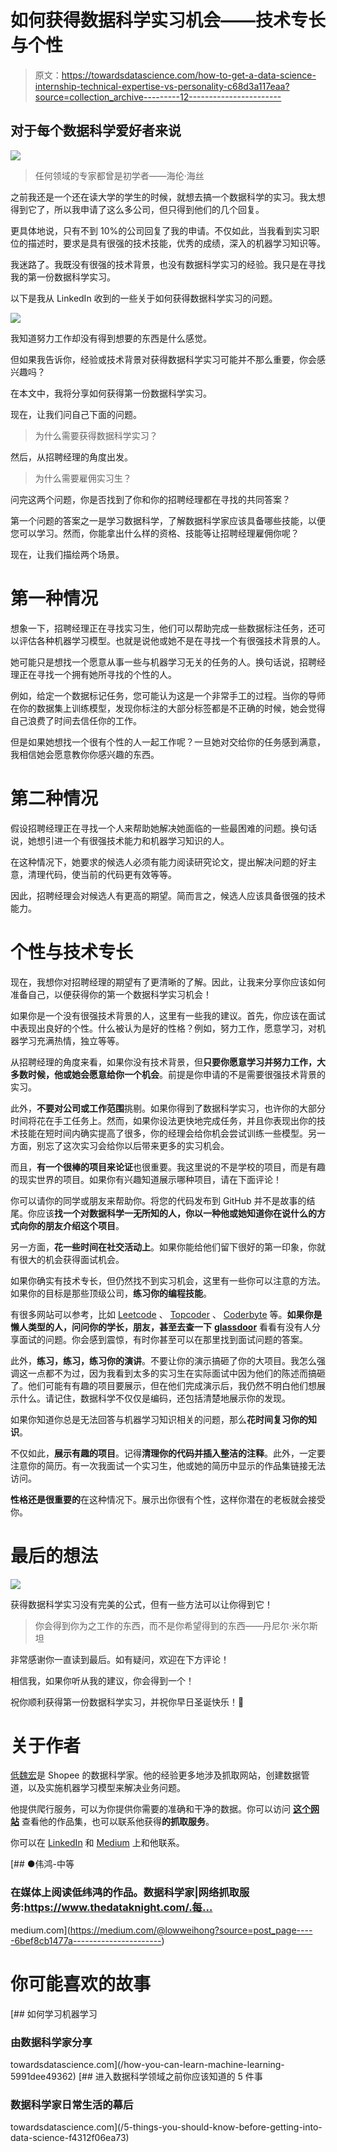 # 如何获得数据科学实习机会——技术专长与个性

> 原文：<https://towardsdatascience.com/how-to-get-a-data-science-internship-technical-expertise-vs-personality-c68d3a117eaa?source=collection_archive---------12----------------------->

## 对于每个数据科学爱好者来说

![](img/6074a57b4bdd688db89c619533ecd02e.png)

> 任何领域的专家都曾是初学者——海伦·海丝

之前我还是一个还在读大学的学生的时候，就想去搞一个数据科学的实习。我太想得到它了，所以我申请了这么多公司，但只得到他们的几个回复。

更具体地说，只有不到 10%的公司回复了我的申请。不仅如此，当我看到实习职位的描述时，要求是具有很强的技术技能，优秀的成绩，深入的机器学习知识等。

我迷路了。我既没有很强的技术背景，也没有数据科学实习的经验。我只是在寻找我的第一份数据科学实习。

以下是我从 LinkedIn 收到的一些关于如何获得数据科学实习的问题。

![](img/20a134dfa0a1ba40ef5acdcf610b909f.png)

我知道努力工作却没有得到想要的东西是什么感觉。

但如果我告诉你，经验或技术背景对获得数据科学实习可能并不那么重要，你会感兴趣吗？

在本文中，我将分享如何获得第一份数据科学实习。

现在，让我们问自己下面的问题。

> 为什么需要获得数据科学实习？

然后，从招聘经理的角度出发。

> 为什么需要雇佣实习生？

问完这两个问题，你是否找到了你和你的招聘经理都在寻找的共同答案？

第一个问题的答案之一是学习数据科学，了解数据科学家应该具备哪些技能，以便您可以学习。然而，你能拿出什么样的资格、技能等让招聘经理雇佣你呢？

现在，让我们描绘两个场景。

# 第一种情况

想象一下，招聘经理正在寻找实习生，他们可以帮助完成一些数据标注任务，还可以评估各种机器学习模型。也就是说他或她不是在寻找一个有很强技术背景的人。

她可能只是想找一个愿意从事一些与机器学习无关的任务的人。换句话说，招聘经理正在寻找一个拥有她所寻找的个性的人。

例如，给定一个数据标记任务，您可能认为这是一个非常手工的过程。当你的导师在你的数据集上训练模型，发现你标注的大部分标签都是不正确的时候，她会觉得自己浪费了时间去信任你的工作。

但是如果她想找一个很有个性的人一起工作呢？一旦她对交给你的任务感到满意，我相信她会愿意教你你感兴趣的东西。

# 第二种情况

假设招聘经理正在寻找一个人来帮助她解决她面临的一些最困难的问题。换句话说，她想引进一个有很强技术能力和机器学习知识的人。

在这种情况下，她要求的候选人必须有能力阅读研究论文，提出解决问题的好主意，清理代码，使当前的代码更有效等等。

因此，招聘经理会对候选人有更高的期望。简而言之，候选人应该具备很强的技术能力。

# 个性与技术专长

现在，我想你对招聘经理的期望有了更清晰的了解。因此，让我来分享你应该如何准备自己，以便获得你的第一个数据科学实习机会！

如果你是一个没有很强技术背景的人，这里有一些我的建议。首先，你应该在面试中表现出良好的个性。什么被认为是好的性格？例如，努力工作，愿意学习，对机器学习充满热情，独立等等。

从招聘经理的角度来看，如果你没有技术背景，但**只要你愿意学习并努力工作，大多数时候，他或她会愿意给你一个机会**。前提是你申请的不是需要很强技术背景的实习。

此外，**不要对公司或工作范围**挑剔。如果你得到了数据科学实习，也许你的大部分时间将花在手工任务上。然而，如果你设法更快地完成任务，并且你表现出你的技术技能在短时间内确实提高了很多，你的经理会给你机会尝试训练一些模型。另一方面，别忘了这次实习会给你以后带来更多的实习机会。

而且，**有一个很棒的项目来论证**也很重要。我这里说的不是学校的项目，而是有趣的现实世界的项目。如果你有兴趣知道展示哪种项目，请在下面评论！

你可以请你的同学或朋友来帮助你。将您的代码发布到 GitHub 并不是故事的结尾。你应该**找一个对数据科学一无所知的人，你以一种他或她知道你在说什么的方式向你的朋友介绍这个项目**。

另一方面，**花一些时间在社交活动上**。如果你能给他们留下很好的第一印象，你就有很大的机会获得面试机会。

如果你确实有技术专长，但仍然找不到实习机会，这里有一些你可以注意的方法。如果你的目标是那些顶级公司，**练习你的编程技能**。

有很多网站可以参考，比如 [Leetcode](https://leetcode.com/) 、 [Topcoder](https://www.topcoder.com/) 、 [Coderbyte](https://coderbyte.com/) 等。**如果你是懒人类型的人，问问你的学长，朋友，甚至去查一下** [**glassdoor**](https://www.glassdoor.sg/) 看看有没有人分享面试的问题。你会感到震惊，有时你甚至可以在那里找到面试问题的答案。

此外，**练习，练习，练习你的演讲**。不要让你的演示搞砸了你的大项目。我怎么强调这一点都不为过，因为我看到太多的实习生在实际面试中因为他们的陈述而搞砸了。他们可能有有趣的项目要展示，但在他们完成演示后，我仍然不明白他们想展示什么。请记住，数据科学不仅仅是编码，还包括清楚地展示你的发现。

如果你知道你总是无法回答与机器学习知识相关的问题，那么**花时间复习你的知识**。

不仅如此，**展示有趣的项目**。记得**清理你的代码并插入整洁的注释**。此外，一定要注意你的简历。有一次我面试一个实习生，他或她的简历中显示的作品集链接无法访问。

**性格还是很重要的**在这种情况下。展示出你很有个性，这样你潜在的老板就会接受你。

# 最后的想法

![](img/741b9b6127f4e31c2a2dc116cefa8d06.png)

获得数据科学实习没有完美的公式，但有一些方法可以让你得到它！

> 你会得到你为之工作的东西，而不是你希望得到的东西——丹尼尔·米尔斯坦

非常感谢你一直读到最后。如有疑问，欢迎在下方评论！

相信我，如果你听从我的建议，你会得到一个！

祝你顺利获得第一份数据科学实习，并祝你早日圣诞快乐！🎄

# 关于作者

[低魏宏](https://www.linkedin.com/in/lowweihong/?source=post_page---------------------------)是 Shopee 的数据科学家。他的经验更多地涉及抓取网站，创建数据管道，以及实施机器学习模型来解决业务问题。

他提供爬行服务，可以为你提供你需要的准确和干净的数据。你可以访问 [**这个网站**](https://www.thedataknight.com/) 查看他的作品集，也可以联系他获得**的抓取服务**。

你可以在 [LinkedIn](https://www.linkedin.com/in/lowweihong/?source=post_page---------------------------) 和 [Medium](https://medium.com/@lowweihong?source=post_page---------------------------) 上和他联系。

[](https://medium.com/@lowweihong?source=post_page-----6bef8cb1477a----------------------) [## ●伟鸿-中等

### 在媒体上阅读低纬鸿的作品。数据科学家|网络抓取服务:https://www.thedataknight.com/.每…

medium.com](https://medium.com/@lowweihong?source=post_page-----6bef8cb1477a----------------------) 

# 你可能喜欢的故事

[](/how-you-can-learn-machine-learning-5991dee49362) [## 如何学习机器学习

### 由数据科学家分享

towardsdatascience.com](/how-you-can-learn-machine-learning-5991dee49362) [](/5-things-you-should-know-before-getting-into-data-science-f4312f06ea73) [## 进入数据科学领域之前你应该知道的 5 件事

### 数据科学家日常生活的幕后

towardsdatascience.com](/5-things-you-should-know-before-getting-into-data-science-f4312f06ea73)